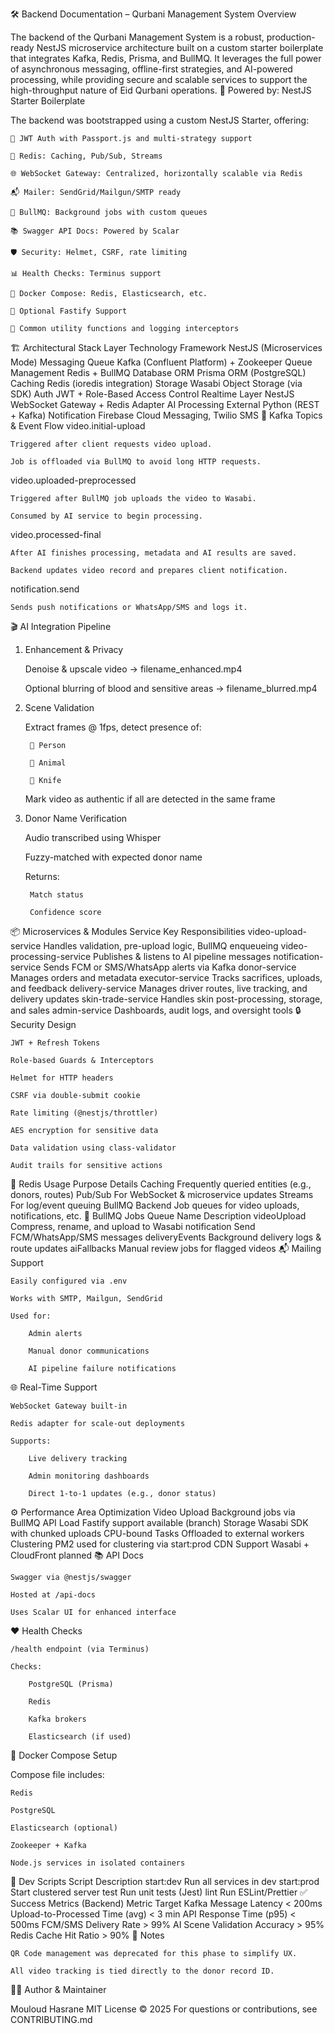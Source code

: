 🛠️ Backend Documentation – Qurbani Management System
Overview

The backend of the Qurbani Management System is a robust, production-ready NestJS microservice architecture built on a custom starter boilerplate that integrates Kafka, Redis, Prisma, and BullMQ. It leverages the full power of asynchronous messaging, offline-first strategies, and AI-powered processing, while providing secure and scalable services to support the high-throughput nature of Eid Qurbani operations.
🧪 Powered by: NestJS Starter Boilerplate

The backend was bootstrapped using a custom NestJS Starter, offering:

    🔐 JWT Auth with Passport.js and multi-strategy support

    🧠 Redis: Caching, Pub/Sub, Streams

    🌐 WebSocket Gateway: Centralized, horizontally scalable via Redis

    📬 Mailer: SendGrid/Mailgun/SMTP ready

    🔁 BullMQ: Background jobs with custom queues

    📚 Swagger API Docs: Powered by Scalar

    🛡️ Security: Helmet, CSRF, rate limiting

    📊 Health Checks: Terminus support

    🐳 Docker Compose: Redis, Elasticsearch, etc.

    🚄 Optional Fastify Support

    🧰 Common utility functions and logging interceptors

🏗️ Architectural Stack
Layer	Technology
Framework	NestJS (Microservices Mode)
Messaging Queue	Kafka (Confluent Platform) + Zookeeper
Queue Management	Redis + BullMQ
Database ORM	Prisma ORM (PostgreSQL)
Caching	Redis (ioredis integration)
Storage	Wasabi Object Storage (via SDK)
Auth	JWT + Role-Based Access Control
Realtime Layer	NestJS WebSocket Gateway + Redis Adapter
AI Processing	External Python (REST + Kafka)
Notification	Firebase Cloud Messaging, Twilio SMS
🔁 Kafka Topics & Event Flow
video.initial-upload

    Triggered after client requests video upload.

    Job is offloaded via BullMQ to avoid long HTTP requests.

video.uploaded-preprocessed

    Triggered after BullMQ job uploads the video to Wasabi.

    Consumed by AI service to begin processing.

video.processed-final

    After AI finishes processing, metadata and AI results are saved.

    Backend updates video record and prepares client notification.

notification.send

    Sends push notifications or WhatsApp/SMS and logs it.

🎬 AI Integration Pipeline
1. Enhancement & Privacy

    Denoise & upscale video → filename_enhanced.mp4

    Optional blurring of blood and sensitive areas → filename_blurred.mp4

2. Scene Validation

    Extract frames @ 1fps, detect presence of:

        🧍 Person

        🐑 Animal

        🔪 Knife

    Mark video as authentic if all are detected in the same frame

3. Donor Name Verification

    Audio transcribed using Whisper

    Fuzzy-matched with expected donor name

    Returns:

        Match status

        Confidence score

📦 Microservices & Modules
Service	Key Responsibilities
video-upload-service	Handles validation, pre-upload logic, BullMQ enqueueing
video-processing-service	Publishes & listens to AI pipeline messages
notification-service	Sends FCM or SMS/WhatsApp alerts via Kafka
donor-service	Manages orders and metadata
executor-service	Tracks sacrifices, uploads, and feedback
delivery-service	Manages driver routes, live tracking, and delivery updates
skin-trade-service	Handles skin post-processing, storage, and sales
admin-service	Dashboards, audit logs, and oversight tools
🔒 Security Design

    JWT + Refresh Tokens

    Role-based Guards & Interceptors

    Helmet for HTTP headers

    CSRF via double-submit cookie

    Rate limiting (@nestjs/throttler)

    AES encryption for sensitive data

    Data validation using class-validator

    Audit trails for sensitive actions

🧠 Redis Usage
Purpose	Details
Caching	Frequently queried entities (e.g., donors, routes)
Pub/Sub	For WebSocket & microservice updates
Streams	For log/event queuing
BullMQ Backend	Job queues for video uploads, notifications, etc.
🎯 BullMQ Jobs
Queue Name	Description
videoUpload	Compress, rename, and upload to Wasabi
notification	Send FCM/WhatsApp/SMS messages
deliveryEvents	Background delivery logs & route updates
aiFallbacks	Manual review jobs for flagged videos
📬 Mailing Support

    Easily configured via .env

    Works with SMTP, Mailgun, SendGrid

    Used for:

        Admin alerts

        Manual donor communications

        AI pipeline failure notifications

🌐 Real-Time Support

    WebSocket Gateway built-in

    Redis adapter for scale-out deployments

    Supports:

        Live delivery tracking

        Admin monitoring dashboards

        Direct 1-to-1 updates (e.g., donor status)

⚙️ Performance
Area	Optimization
Video Upload	Background jobs via BullMQ
API Load	Fastify support available (branch)
Storage	Wasabi SDK with chunked uploads
CPU-bound Tasks	Offloaded to external workers
Clustering	PM2 used for clustering via start:prod
CDN Support	Wasabi + CloudFront planned
📚 API Docs

    Swagger via @nestjs/swagger

    Hosted at /api-docs

    Uses Scalar UI for enhanced interface

❤️ Health Checks

    /health endpoint (via Terminus)

    Checks:

        PostgreSQL (Prisma)

        Redis

        Kafka brokers

        Elasticsearch (if used)

🐳 Docker Compose Setup

Compose file includes:

    Redis

    PostgreSQL

    Elasticsearch (optional)

    Zookeeper + Kafka

    Node.js services in isolated containers

🧪 Dev Scripts
Script	Description
start:dev	Run all services in dev
start:prod	Start clustered server
test	Run unit tests (Jest)
lint	Run ESLint/Prettier
✅ Success Metrics (Backend)
Metric	Target
Kafka Message Latency	< 200ms
Upload-to-Processed Time (avg)	< 3 min
API Response Time (p95)	< 500ms
FCM/SMS Delivery Rate	> 99%
AI Scene Validation Accuracy	> 95%
Redis Cache Hit Ratio	> 90%
📘 Notes

    QR Code management was deprecated for this phase to simplify UX.

    All video tracking is tied directly to the donor record ID.

🧑‍💻 Author & Maintainer

Mouloud Hasrane
MIT License © 2025
For questions or contributions, see CONTRIBUTING.md
